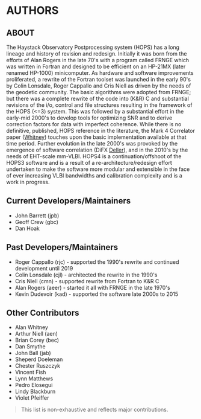 # AUTHORS

## ABOUT 
The Haystack Observatory Postprocessing system (HOPS) has a long lineage
and history of revision and redesign. Initially it was born from the efforts of 
Alan Rogers in the late 70's with a program called FRNGE which was 
written in Fortran and designed to be efficient on an HP-21MX 
(later renamed HP-1000) minicomputer. As hardware and software improvements 
proliferated, a rewrite of the Fortran toolset was launched in
the early 90's by Colin Lonsdale, Roger Cappallo and Cris Niell as
driven by the needs of the geodetic community. The basic algorithms
were adopted from FRNGE; but there was a complete rewrite of the code
into (K\&R) C and substantial revisions of the i/o, control and file
structures resulting in the framework of the HOPS (<=3) system.
This was followed by a substantial effort in the early-mid
2000's to develop tools for optimizing SNR and to derive correction factors
for data with imperfect coherence. While there is no definitive, published, 
HOPS reference in the literature, the Mark 4 Correlator paper ([Whitney](https://doi.org/10.1029/2002RS002820))
touches upon the basic implementation available at that time period.
Further evolution in the late 2000's was provoked by the emergence of software correlation
(DiFX [Deller](https://doi.org/10.1086/513572)), and in the 2010's by the
needs of EHT-scale mm-VLBI. HOPS4 is a continuation/offshoot of the HOPS3 software and 
is a result of a re-architecture/redesign effort undertaken to make the software
more modular and extensible in the face of ever increasing VLBI bandwidths and calibration complexity
and is a work in progress.


## Current Developers/Maintainers

- John Barrett (jpb)
- Geoff Crew (gbc)
- Dan Hoak

## Past Developers/Maintainers

- Roger Cappallo (rjc) - supported the 1990's rewrite and continued development until 2019
- Colin Lonsdale (cjl) - architected the rewrite in the 1990's
- Cris Niell (cmn) - supported rewrite from Fortran to K&R C
- Alan Rogers (aeer) - started it all with FRNGE in the late 1970's
- Kevin Dudevoir (kad) - supported the software late 2000s to 2015

## Other Contributors

- Alan Whitney
- Arthur Niell (aen)
- Brian Corey (bec)
- Dan Smythe 
- John Ball (jab)
- Sheperd Doeleman 
- Chester Ruszczyk
- Vincent Fish
- Lynn Matthews
- Pedro Elosegui
- Lindy Blackburn
- Violet Pfeiffer



> This list is non-exhaustive and reflects major contributions. 
